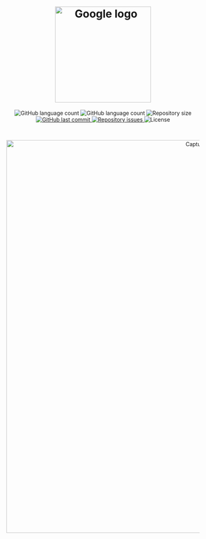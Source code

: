 <h1 align="center">
    <img alt="Google logo" src="https://i.imgur.com/8J9JhoK.png" width="250px" />
</h1>

<p align="center">
    <img alt="GitHub language count" src="https://img.shields.io/amo/users/google-tema-escuro?color=blue">
    
  <img alt="GitHub language count" src="https://img.shields.io/amo/dw/google-tema-escuro?color=blue">

  <img alt="Repository size" src="https://img.shields.io/github/repo-size/johnendz/Firefox-Extension-Google-Dark?color=blue">
  
  <a href="https://github.com/johnendz/Firefox-Extension-Google-Dark/commits/master">
    <img alt="GitHub last commit" src="https://img.shields.io/github/last-commit/johnendz/Firefox-Extension-Google-Dark?color=blue">
  </a>

  <a href="https://github.com/johnendz/Firefox-Extension-Google-Dark/issues">
    <img alt="Repository issues" src="https://img.shields.io/github/issues/johnendz/Firefox-Extension-Google-Dark?color=blue">
  </a>

  <img alt="License" src="https://img.shields.io/badge/license-MIT-blue">
</p>

<br>

<p align="center">
  <img alt="Captura de Tela" width="1024" src="https://addons.cdn.mozilla.net/user-media/previews/full/234/234472.png?modified=1585090064">
</p>
